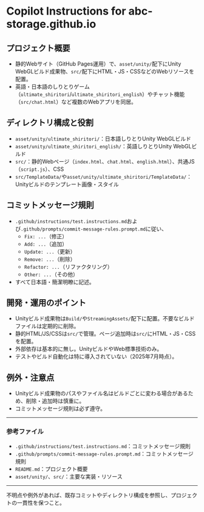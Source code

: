 # Copilot Instructions for abc-storage.github.io

## プロジェクト概要
- 静的Webサイト（GitHub Pages運用）で、`asset/unity/`配下にUnity WebGLビルド成果物、`src/`配下にHTML・JS・CSSなどのWebリソースを配置。
- 英語・日本語のしりとりゲーム（`ultimate_shiritori`/`ultimate_shiritori_english`）やチャット機能（`src/chat.html`）など複数のWebアプリを同居。

## ディレクトリ構成と役割
- `asset/unity/ultimate_shiritori/`：日本語しりとりUnity WebGLビルド
- `asset/unity/ultimate_shiritori_english/`：英語しりとりUnity WebGLビルド
- `src/`：静的Webページ（`index.html`、`chat.html`、`english.html`）、共通JS（`script.js`）、CSS
- `src/TemplateData/`や`asset/unity/ultimate_shiritori/TemplateData/`：Unityビルドのテンプレート画像・スタイル

## コミットメッセージ規則
- `.github/instructions/test.instructions.md`および`.github/prompts/commit-message-rules.prompt.md`に従い、
  - `Fix: ...`（修正）
  - `Add: ...`（追加）
  - `Update: ...`（更新）
  - `Remove: ...`（削除）
  - `Refactor: ...`（リファクタリング）
  - `Other: ...`（その他）
- すべて日本語・簡潔明瞭に記述。

## 開発・運用のポイント
- Unityビルド成果物は`Build/`や`StreamingAssets/`配下に配置。不要なビルドファイルは定期的に削除。
- 静的HTML/JS/CSSは`src/`で管理。ページ追加時は`src/`にHTML・JS・CSSを配置。
- 外部依存は基本的に無し。UnityビルドやWeb標準技術のみ。
- テストやビルド自動化は特に導入されていない（2025年7月時点）。

## 例外・注意点
- Unityビルド成果物のパスやファイル名はビルドごとに変わる場合があるため、削除・追加時は慎重に。
- コミットメッセージ規則は必ず遵守。

---

### 参考ファイル
- `.github/instructions/test.instructions.md`：コミットメッセージ規則
- `.github/prompts/commit-message-rules.prompt.md`：コミットメッセージ規則
- `README.md`：プロジェクト概要
- `asset/unity/`、`src/`：主要な実装・リソース

---

不明点や例外があれば、既存コミットやディレクトリ構成を参照し、プロジェクトの一貫性を保つこと。
